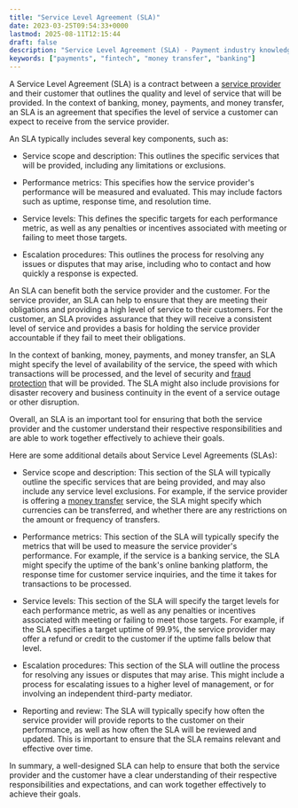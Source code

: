 ```yaml
---
title: "Service Level Agreement (SLA)"
date: 2023-03-25T09:54:33+0000
lastmod: 2025-08-11T12:15:44
draft: false
description: "Service Level Agreement (SLA) - Payment industry knowledge and insights"
keywords: ["payments", "fintech", "money transfer", "banking"]
---
```


A Service Level Agreement (SLA) is a contract between a [service provider](https://faisalkhanllc.xyz/resources/payments-wiki/s/solution-provider/) and their customer that outlines the quality and level of service that will be provided. In the context of banking, money, payments, and money transfer, an SLA is an agreement that specifies the level of service a customer can expect to receive from the service provider.

An SLA typically includes several key components, such as:

- Service scope and description: This outlines the specific services that will be provided, including any limitations or exclusions.

- Performance metrics: This specifies how the service provider's performance will be measured and evaluated. This may include factors such as uptime, response time, and resolution time.

- Service levels: This defines the specific targets for each performance metric, as well as any penalties or incentives associated with meeting or failing to meet those targets.

- Escalation procedures: This outlines the process for resolving any issues or disputes that may arise, including who to contact and how quickly a response is expected.

An SLA can benefit both the service provider and the customer. For the service provider, an SLA can help to ensure that they are meeting their obligations and providing a high level of service to their customers. For the customer, an SLA provides assurance that they will receive a consistent level of service and provides a basis for holding the service provider accountable if they fail to meet their obligations.

In the context of banking, money, payments, and money transfer, an SLA might specify the level of availability of the service, the speed with which transactions will be processed, and the level of security and [fraud protection](https://faisalkhanllc.xyz/resources/payments-wiki/f/fraud-protection/) that will be provided. The SLA might also include provisions for disaster recovery and business continuity in the event of a service outage or other disruption.

Overall, an SLA is an important tool for ensuring that both the service provider and the customer understand their respective responsibilities and are able to work together effectively to achieve their goals.

Here are some additional details about Service Level Agreements (SLAs):

- Service scope and description: This section of the SLA will typically outline the specific services that are being provided, and may also include any service level exclusions. For example, if the service provider is offering a [money transfer](https://faisalkhanllc.xyz/resources/payments-wiki/m/money-transfer/) service, the SLA might specify which currencies can be transferred, and whether there are any restrictions on the amount or frequency of transfers.

- Performance metrics: This section of the SLA will typically specify the metrics that will be used to measure the service provider's performance. For example, if the service is a banking service, the SLA might specify the uptime of the bank's online banking platform, the response time for customer service inquiries, and the time it takes for transactions to be processed.

- Service levels: This section of the SLA will specify the target levels for each performance metric, as well as any penalties or incentives associated with meeting or failing to meet those targets. For example, if the SLA specifies a target uptime of 99.9%, the service provider may offer a refund or credit to the customer if the uptime falls below that level.

- Escalation procedures: This section of the SLA will outline the process for resolving any issues or disputes that may arise. This might include a process for escalating issues to a higher level of management, or for involving an independent third-party mediator.

- Reporting and review: The SLA will typically specify how often the service provider will provide reports to the customer on their performance, as well as how often the SLA will be reviewed and updated. This is important to ensure that the SLA remains relevant and effective over time.

In summary, a well-designed SLA can help to ensure that both the service provider and the customer have a clear understanding of their respective responsibilities and expectations, and can work together effectively to achieve their goals.